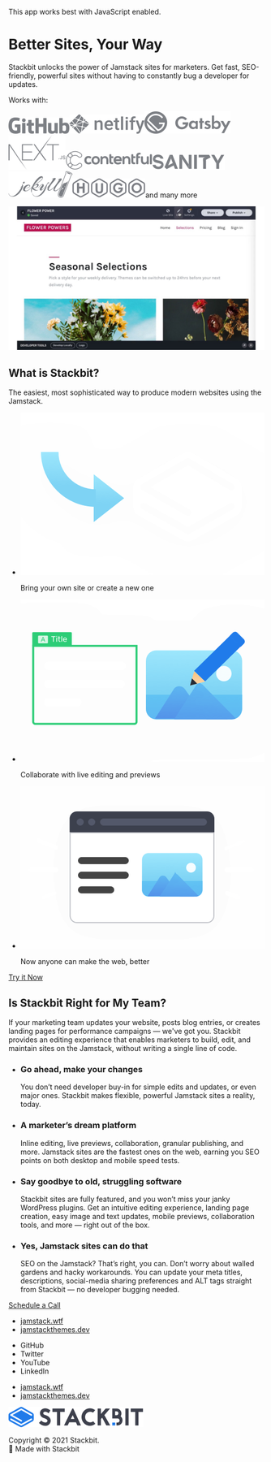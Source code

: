 This app works best with JavaScript enabled.







Better Sites, Your Way
======================

Stackbit unlocks the power of Jamstack sites for marketers. Get fast, SEO-friendly, powerful sites without having to constantly bug a developer for updates.

<span class="product-hero-services-title">Works with:</span>

<img src="/images/icons/icon-github-grayscale.svg" alt="GitHub logo" class="product-hero-service" /><img src="/images/icons/icon-netlify-grayscale.svg" alt="Netlify logo" class="product-hero-service" /><img src="/images/icons/icon-gatsby-grayscale.svg" alt="Gatsby logo" class="product-hero-service" /><img src="/images/icons/icon-nextjs-grayscale.svg" alt="Next.js logo" class="product-hero-service" /><img src="/images/icons/icon-contentful-grayscale.svg" alt="Contentful logo" class="product-hero-service" /><img src="/images/icons/icon-sanity-grayscale.svg" alt="Sanity logo" class="product-hero-service" /><img src="/images/icons/icon-jekyll-grayscale.svg" alt="Jekyll logo" class="product-hero-service" /><img src="/images/icons/icon-hugo-grayscale.svg" alt="Hugo logo" class="product-hero-service" /><span class="product-hero-services-etc">and many more</span>

<img src="/images/video-marketers-fallback.jpg" class="product-hero-media" />

What is Stackbit?
-----------------

The easiest, most sophisticated way to produce modern websites using the Jamstack.

-   <img src="/images/majestic-ant.png" alt="Bring your own site or create a new one" class="feature-highlight-combo-item-image" />

    Bring your own site or create a new one

-   <img src="/images/futuristic-mango.png" alt="Collaborate with live editing and previews" class="feature-highlight-combo-item-image" />

    Collaborate with live editing and previews

-   <img src="/images/magical-mars.png" alt="Now anyone can make the web, better" class="feature-highlight-combo-item-image" />

    Now anyone can make the web, better

<a href="https://app.stackbit.com/create" class="feature-highlight-combo-cta button-component button-component-theme-accent"><span>Try it Now</span></a>

Is Stackbit Right for My Team?
------------------------------

If your marketing team updates your website, posts blog entries, or creates landing pages for performance campaigns — we've got you. Stackbit provides an editing experience that enables marketers to build, edit, and maintain sites on the Jamstack, without writing a single line of code.

-   ### Go ahead, make your changes

    You don’t need developer buy-in for simple edits and updates, or even major ones. Stackbit makes flexible, powerful Jamstack sites a reality, today.

-   ### A marketer’s dream platform

    Inline editing, live previews, collaboration, granular publishing, and more. Jamstack sites are the fastest ones on the web, earning you SEO points on both desktop and mobile speed tests.

-   ### Say goodbye to old, struggling software

    Stackbit sites are fully featured, and you won’t miss your janky WordPress plugins. Get an intuitive editing experience, landing page creation, easy image and text updates, mobile previews, collaboration tools, and more — right out of the box.

-   ### Yes, Jamstack sites can do that

    SEO on the Jamstack? That’s right, you can. Don’t worry about walled gardens and hacky workarounds. You can update your meta titles, descriptions, social-media sharing preferences and ALT tags straight from Stackbit — no developer bugging needed.



<a href="https://calendly.com/ryland-stackbit/30min/" class="button-component button-component-theme-accent"><span>Schedule a Call</span></a>









-   <a href="https://jamstack.wtf/" class="footer-link-blue">jamstack.wtf</a>
-   <a href="https://jamstackthemes.dev/" class="footer-link-blue">jamstackthemes.dev</a>



<!-- -->

-   <span class="screen-reader-text">GitHub</span>
-   <span class="screen-reader-text">Twitter</span>
-   <span class="screen-reader-text">YouTube</span>
-   <span class="screen-reader-text">LinkedIn</span>

<!-- -->

-   <a href="https://jamstack.wtf/" class="footer-link-blue">jamstack.wtf</a>
-   <a href="https://jamstackthemes.dev/" class="footer-link-blue">jamstackthemes.dev</a>

<a href="/" class="footer-logo"><img src="/images/logo_alt.svg" alt="Stackbit logo" /></a>

Copyright © 2021 Stackbit.  
💖 Made with Stackbit

